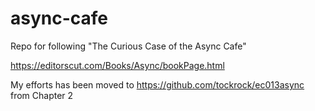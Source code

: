 # async-cafe
Repo for following "The Curious Case of the Async Cafe"

https://editorscut.com/Books/Async/bookPage.html

My efforts has been moved to https://github.com/tockrock/ec013async from Chapter 2